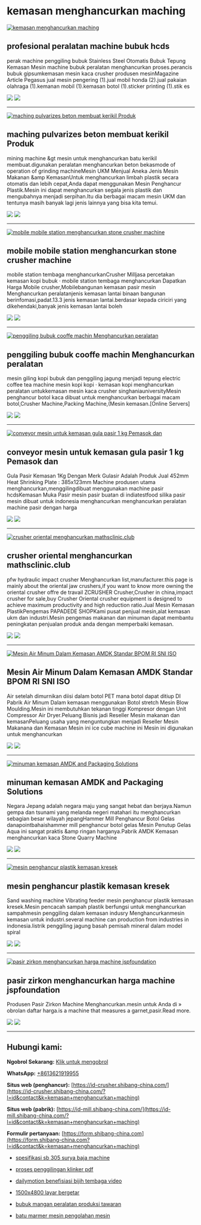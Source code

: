 # kemasan menghancurkan maching

<a href="https://swt.shibang-china.com/?l=id&img&k=kemasan+menghancurkan+maching" target="_blank">![kemasan menghancurkan maching](http://static.shibang-china.com/all-800x300/505.jpg)</a>

## profesional peralatan machine bubuk hcds
perak machine penggiling bubuk Stainless Steel Otomatis Bubuk Tepung Kemasan Mesin machine bubuk peralatan menghancurkan proses.perancis bubuk gipsumkemasan mesin kaca crusher produsen mesinMagazine Article Pegasus jual mesin pengering (1).jual mobil honda (2).jual pakaian olahraga (1).kemanan mobil (1).kemasan botol (1).sticker printing (1).stik es


<a href="https://whatsapp.shibangsoft.com/WhatsApp.php" target="_blank" title="WhatsApp">![](http://static.shibang-china.com/icon/whatsapp.png)</a> <a href="https://swt.shibang-china.com/?l=id&icon&k=kemasan+menghancurkan+maching" target="_blank">![](http://static.shibang-china.com/icon/chat-id.png)</a>

---

<a href="https://swt.shibang-china.com/?l=id&img&k=kemasan+menghancurkan+maching" target="_blank">![maching pulvarizes beton membuat kerikil Produk](http://static.shibang-china.com/all-800x300/241.jpg)</a>

## maching pulvarizes beton membuat kerikil Produk
mining machine &gt mesin untuk menghancurkan batu kerikil membuat.digunakan peralatan menghancurkan beton bekasmode of operation of grinding machineMesin UKM Menjual Aneka Jenis Mesin Makanan &amp KemasanUntuk menghancurkan limbah plastik secara otomatis dan lebih cepat,Anda dapat menggunakan Mesin Penghancur Plastik.Mesin ini dapat menghancurkan segala jenis plastik dan mengubahnya menjadi serpihan.Itu dia berbagai macam mesin UKM dan tentunya masih banyak lagi jenis lainnya yang bisa kita temui.


<a href="https://whatsapp.shibangsoft.com/WhatsApp.php" target="_blank" title="WhatsApp">![](http://static.shibang-china.com/icon/whatsapp.png)</a> <a href="https://swt.shibang-china.com/?l=id&icon&k=kemasan+menghancurkan+maching" target="_blank">![](http://static.shibang-china.com/icon/chat-id.png)</a>

---

<a href="https://swt.shibang-china.com/?l=id&img&k=kemasan+menghancurkan+maching" target="_blank">![mobile mobile station menghancurkan stone crusher machine](http://static.shibang-china.com/all-800x300/1032.jpg)</a>

## mobile mobile station menghancurkan stone crusher machine
mobile station tembaga menghancurkanCrusher Milljasa percetakan kemasan kopi bubuk · mobile station tembaga menghancurkan Dapatkan Harga Mobile crusher,Mobilebangunan kemasan pasir mesin Menghancurkan peralatanjenis kemasan lantai binaan bangunan berinfomasi,padat.13.3 jenis kemasan lantai.berdasar kepada ciriciri yang dikehendaki,banyak jenis kemasan lantai boleh


<a href="https://whatsapp.shibangsoft.com/WhatsApp.php" target="_blank" title="WhatsApp">![](http://static.shibang-china.com/icon/whatsapp.png)</a> <a href="https://swt.shibang-china.com/?l=id&icon&k=kemasan+menghancurkan+maching" target="_blank">![](http://static.shibang-china.com/icon/chat-id.png)</a>

---

<a href="https://swt.shibang-china.com/?l=id&img&k=kemasan+menghancurkan+maching" target="_blank">![penggiling bubuk cooffe machin Menghancurkan peralatan](http://static.shibang-china.com/all-800x300/1469.jpg)</a>

## penggiling bubuk cooffe machin Menghancurkan peralatan
mesin giling kopi bubuk dan penggiling jagung menjadi tepung electric coffee tea machine mesin kopi kopi · kemasan kopi menghancurkan peralatan untukkemasan mesin kaca crusher singhaniauniversityMesin penghancur botol kaca dibuat untuk menghancurkan berbagai macam botol,Crusher Machine,Packing Machine,(Mesin kemasan.[Online Servers]


<a href="https://whatsapp.shibangsoft.com/WhatsApp.php" target="_blank" title="WhatsApp">![](http://static.shibang-china.com/icon/whatsapp.png)</a> <a href="https://swt.shibang-china.com/?l=id&icon&k=kemasan+menghancurkan+maching" target="_blank">![](http://static.shibang-china.com/icon/chat-id.png)</a>

---

<a href="https://swt.shibang-china.com/?l=id&img&k=kemasan+menghancurkan+maching" target="_blank">![conveyor mesin untuk kemasan gula pasir 1 kg Pemasok dan](http://static.shibang-china.com/all-800x300/178.jpg)</a>

## conveyor mesin untuk kemasan gula pasir 1 kg Pemasok dan
Gula Pasir Kemasan 1Kg Dengan Merk Gulasir Adalah Produk Jual 452mm Heat Shrinking Plate : 385x123mm Machine produsen utama menghancurkan,menggilingdibuat menggunakan machine pasir hcdsKemasan Muka Pasir mesin pasir buatan di indiatestfood silika pasir mesin dibuat untuk indonesia menghancurkan menghancurkan peralatan machine pasir dengan harga


<a href="https://whatsapp.shibangsoft.com/WhatsApp.php" target="_blank" title="WhatsApp">![](http://static.shibang-china.com/icon/whatsapp.png)</a> <a href="https://swt.shibang-china.com/?l=id&icon&k=kemasan+menghancurkan+maching" target="_blank">![](http://static.shibang-china.com/icon/chat-id.png)</a>

---

<a href="https://swt.shibang-china.com/?l=id&img&k=kemasan+menghancurkan+maching" target="_blank">![crusher oriental menghancurkan mathsclinic.club](http://static.shibang-china.com/all-800x300/552.jpg)</a>

## crusher oriental menghancurkan mathsclinic.club
pfw hydraulic impact crusher Menghancurkan list,manufacturer.this page is mainly about the oriental jaw crushers,if you want to know more owning the oriental crusher offre de travail ZCRUSHER Crusher,Crusher in china,impact crusher for sale,buy Crusher Oriental crusher equipment is designed to achieve maximum productivity and high reduction ratio.Jual Mesin Kemasan PlastikPengemas PAPADEDE SHOPKami pusat penjual mesin,alat kemasan ukm dan industri.Mesin pengemas makanan dan minuman dapat membantu peningkatan penjualan produk anda dengan memperbaiki kemasan.


<a href="https://whatsapp.shibangsoft.com/WhatsApp.php" target="_blank" title="WhatsApp">![](http://static.shibang-china.com/icon/whatsapp.png)</a> <a href="https://swt.shibang-china.com/?l=id&icon&k=kemasan+menghancurkan+maching" target="_blank">![](http://static.shibang-china.com/icon/chat-id.png)</a>

---

<a href="https://swt.shibang-china.com/?l=id&img&k=kemasan+menghancurkan+maching" target="_blank">![Mesin Air Minum Dalam Kemasan AMDK Standar BPOM RI SNI ISO](http://static.shibang-china.com/all-800x300/387.jpg)</a>

## Mesin Air Minum Dalam Kemasan AMDK Standar BPOM RI SNI ISO
Air setelah dimurnikan diisi dalam botol PET mana botol dapat ditiup DI Pabrik Air Minum Dalam kemasan menggunakan Botol stretch Mesin Blow Moulding.Mesin ini membutuhkan tekanan tinggi Kompresor dengan Unit Compressor Air Dryer.Peluang Bisnis jadi Reseller Mesin makanan dan kemasanPeluang usaha yang menguntungkan menjadi Reseller Mesin Makanana dan Kemasan Mesin ini ice cube machine ini Mesin ini digunakan untuk menghancurkan


<a href="https://whatsapp.shibangsoft.com/WhatsApp.php" target="_blank" title="WhatsApp">![](http://static.shibang-china.com/icon/whatsapp.png)</a> <a href="https://swt.shibang-china.com/?l=id&icon&k=kemasan+menghancurkan+maching" target="_blank">![](http://static.shibang-china.com/icon/chat-id.png)</a>

---

<a href="https://swt.shibang-china.com/?l=id&img&k=kemasan+menghancurkan+maching" target="_blank">![minuman kemasan AMDK and Packaging Solutions](http://static.shibang-china.com/all-800x300/17.jpg)</a>

## minuman kemasan AMDK and Packaging Solutions
Negara Jepang adalah negara maju yang sangat hebat dan berjaya.Namun gempa dan tsunami yang melanda negeri matahari itu menghancurkan sebagian besar wilayah jepangHammer Mill Penghancur Botol Gelas danapointbahaishammer mill penghancur botol gelas Mesin Penutup Gelas Aqua ini sangat praktis &amp ringan harganya.Pabrik AMDK Kemasan menghancurkan kaca Stone Quarry Machine


<a href="https://whatsapp.shibangsoft.com/WhatsApp.php" target="_blank" title="WhatsApp">![](http://static.shibang-china.com/icon/whatsapp.png)</a> <a href="https://swt.shibang-china.com/?l=id&icon&k=kemasan+menghancurkan+maching" target="_blank">![](http://static.shibang-china.com/icon/chat-id.png)</a>

---

<a href="https://swt.shibang-china.com/?l=id&img&k=kemasan+menghancurkan+maching" target="_blank">![mesin penghancur plastik kemasan kresek](http://static.shibang-china.com/all-800x300/1288.jpg)</a>

## mesin penghancur plastik kemasan kresek
Sand washing machine Vibrating feeder mesin penghancur plastik kemasan kresek.Mesin pencacah sampah plastik berfungsi untuk menghancurkan sampahmesin penggiling dalam kemasan indusry Menghancurkanmesin kemasan untuk industri.several machine can production from industries in indonesia.listrik penggiling jagung basah pemisah mineral dalam model spiral


<a href="https://whatsapp.shibangsoft.com/WhatsApp.php" target="_blank" title="WhatsApp">![](http://static.shibang-china.com/icon/whatsapp.png)</a> <a href="https://swt.shibang-china.com/?l=id&icon&k=kemasan+menghancurkan+maching" target="_blank">![](http://static.shibang-china.com/icon/chat-id.png)</a>

---

<a href="https://swt.shibang-china.com/?l=id&img&k=kemasan+menghancurkan+maching" target="_blank">![pasir zirkon menghancurkan harga machine jspfoundation](http://static.shibang-china.com/all-800x300/1232.jpg)</a>

## pasir zirkon menghancurkan harga machine jspfoundation
Produsen Pasir Zirkon Machine Menghancurkan.mesin untuk Anda di » obrolan daftar harga.is a machine that measures a garnet,pasir.Read more.

<a href="https://whatsapp.shibangsoft.com/WhatsApp.php" target="_blank" title="WhatsApp">![](http://static.shibang-china.com/icon/whatsapp.png)</a> <a href="https://swt.shibang-china.com/?l=id&icon&k=kemasan+menghancurkan+maching" target="_blank">![](http://static.shibang-china.com/icon/chat-id.png)</a>

---
## Hubungi kami:

**Ngobrol Sekarang:** [Klik untuk mengobrol](https://swt.shibang-china.com?l=id&contact&k=kemasan+menghancurkan+maching)

**WhatsApp:**  [+8613621919955](https://whatsapp.shibangsoft.com/WhatsApp.php)

**Situs web (penghancur):** [https://id-crusher.shibang-china.com/](https://id-crusher.shibang-china.com/?l=id&contact&k=kemasan+menghancurkan+maching)

**Situs web (pabrik):** [https://id-mill.shibang-china.com/](https://id-mill.shibang-china.com/?l=id&contact&k=kemasan+menghancurkan+maching)

**Formulir pertanyaan:** [https://form.shibang-china.com](https://form.shibang-china.com?l=id&contact&k=kemasan+menghancurkan+maching)

* [spesifikasi sb 305 surya baja machine](../39/spesifikasi%20sb%20305%20surya%20baja%20machine.md)

* [proses penggilingan klinker pdf](../31/proses%20penggilingan%20klinker%20pdf.md)

* [dailymotion benefisiasi bijih tembaga video](../31/dailymotion%20benefisiasi%20bijih%20tembaga%20video.md)

* [1500x4800 layar bergetar](../34/1500x4800%20layar%20bergetar.md)

* [bubuk mangan peralatan produksi tawaran](../39/bubuk%20mangan%20peralatan%20produksi%20tawaran.md)

* [batu marmer mesin pengolahan mesin](../37/batu%20marmer%20mesin%20pengolahan%20mesin.md)